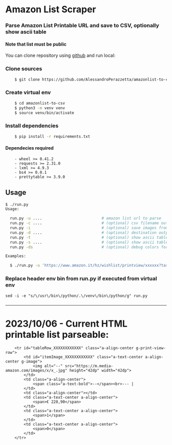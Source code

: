 # Amazon List Scraper
### Parse Amazon List Printable URL and save to CSV, optionally show ascii table
#### Note that list must be public

You can clone repository using [github](https://github.com/AlessandroPerazzetta/amazonlist-to-csv.git) and run local:

### Clone sources
```bash
    $ git clone https://github.com/AlessandroPerazzetta/amazonlist-to-csv.git
```
### Create virtual env
```bash
    $ cd amazonlist-to-csv
    $ python3 -m venv venv
    $ source venv/bin/activate
```
### Install dependencies
```bash 
    $ pip install -r requirements.txt
```
#### Dependecies required

```
    - wheel >= 0.41.2
    - requests >= 2.31.0
    - lxml >= 4.9.3
    - bs4 >= 0.0.1
    - prettytable >= 3.9.0
```
## Usage 

```bash
$ ./run.py
Usage:

  run.py -u ....                          # amazon list url to parse
  run.py -c ....                          # (optional) csv filename output
  run.py -i                               # (optional) save images from content
  run.py -d ....                          # (optional) destination output dir
  run.py -t                               # (optional) show ascii table
  run.py -s ....                          # (optional) show ascii table with style
  run.py -ds                              # (optional) debug colors for table

Examples:

  $ ./run.py -u 'https://www.amazon.it/hz/wishlist/printview/xxxxxx?target=_blank&ref_=lv_pv&filter=unpurchased&sort=default' -c 'out' -d 'outdir' -t -s 'STYLE'`

```

### Replace header env bin from run.py if executed from virtual env

    sed -i -e "s/\/usr\/bin\/python/.\/venv\/bin\/python/g" run.py

### 

---
# 2023/10/06 - Current HTML printable list parseable:
```
    <tr id="tableRow_XXXXXXXXXXXX" class="a-align-center g-print-view-row">
        <td id="itemImage_XXXXXXXXXXXX" class="a-text-center a-align-center g-image">
            <img alt="--" src="https://m.media-amazon.com/images/x/x_.jpg" height="42dp" width="42dp">
        </td>
        <td class="a-align-center">
            <span class="a-text-bold">--</span><br>--- |
        </td>
        <td class="a-align-center"></td>
        <td class="a-text-center a-align-center">
            <span>€ 228,90</span>
        </td>
        <td class="a-text-center a-align-center">
            <span>1</span>
        </td>
        <td class="a-text-center a-align-center">
            <span>0</span>
        </td>
    </tr>
```